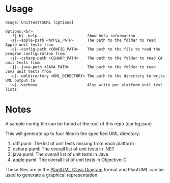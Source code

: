 # Usage

    Usage: UnitTestToUML [options]
 
    Options:<br>
      -?|-h|--help                      Show help information
      -a|--apple-path <APPLE_PATH>      The path to the folder to read Apple unit tests from
      -c|--config-path <CONFIG_PATH>    The path to the file to read the program configuration from
      -s|--csharp-path <CSHARP_PATH>    The path to the folder to read C# unit tests from
      -j|--java-path <JAVA_PATH>        The path to the folder to read Java unit tests from
      -u|--umldirectory <UML_DIRECTORY> The path to the directory to write UML output to
      -v|--verbose                      Also write per platform unit test lists
  
# Notes

A sample config file can be found at the root of this repo (config.json)

This will generate up to four files in the specified UML directory:

1. diff.puml: The list of unit tests missing from each platform
2. csharp.puml: The overall list of unit tests in .NET
3. java.puml: The overall list of unit tests in Java
4. apple.puml: The overall list of unit tests in Objective-C

These files are in the [PlantUML Class Diagram](http://plantuml.com/class-diagram) format and PlantUML can be used to generate a graphical representation.
